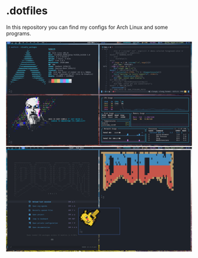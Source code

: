 # .dotfiles

In this repository you can find my configs for Arch Linux and some programs.

![Screenshot of my DWM](./screenshot.png)
![Screenshot of my DWM](./screenshot1.png)
